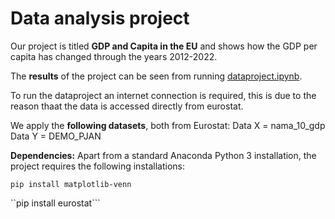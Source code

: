 # Data analysis project

Our project is titled **GDP and Capita in the EU** and shows how the GDP per capita has changed through the years 2012-2022. 

The **results** of the project can be seen from running [dataproject.ipynb](dataproject.ipynb).

To run the dataproject an internet connection is required, this is due to the reason thaat the data is accessed directly from eurostat. 

We apply the **following datasets**, both from Eurostat:
Data X = nama_10_gdp 
Data Y = DEMO_PJAN


**Dependencies:** Apart from a standard Anaconda Python 3 installation, the project requires the following installations:

``pip install matplotlib-venn``

``pip install eurostat```
